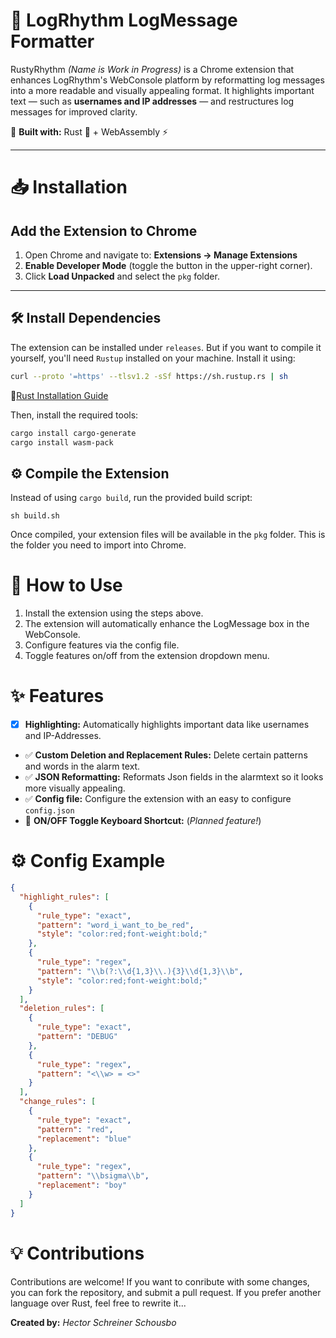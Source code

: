 # 🚀 LogRhythm LogMessage Formatter
RustyRhythm *(Name is Work in Progress)* is a Chrome extension that enhances LogRhythm's WebConsole platform by reformatting log messages into a more readable and visually appealing format. It highlights important text — such as **usernames and IP addresses** — and restructures log messages for improved clarity.

🔧 **Built with:** Rust 🦀 + WebAssembly ⚡

---

# 📥 Installation
## **Add the Extension to Chrome**
1. Open Chrome and navigate to:
   **Extensions → Manage Extensions**
2. **Enable Developer Mode** (toggle the button in the upper-right corner).
3. Click **Load Unpacked** and select the `pkg` folder.

---

## 🛠 Install Dependencies

The extension can be installed under `releases`. But if you want to compile it yourself, you'll need `Rustup` installed on your machine. Install it using:

```sh
curl --proto '=https' --tlsv1.2 -sSf https://sh.rustup.rs | sh
```

🔗[Rust Installation Guide](https://www.rust-lang.org/tools/install)

Then, install the required tools:
```sh
cargo install cargo-generate
cargo install wasm-pack
```

## ⚙️ Compile the Extension
Instead of using `cargo build`, run the provided build script:
```
sh build.sh
```
Once compiled, your extension files will be available in the `pkg` folder. This is the folder you need to import into Chrome.

# 🚀 How to Use
1. Install the extension using the steps above.
2. The extension will automatically enhance the LogMessage box in the WebConsole.
3. Configure features via the config file.
4. Toggle features on/off from the extension dropdown menu.

# ✨ Features
- [x] **Highlighting:** Automatically highlights important data like usernames and IP-Addresses.
- ✅ **Custom Deletion and Replacement Rules:** Delete certain patterns and words in the alarm text.
- ✅ **JSON Reformatting:** Reformats Json fields in the alarmtext so it looks more visually appealing.
- ✅ **Config file:** Configure the extension with an easy to configure `config.json` 
- 🔲 **ON/OFF Toggle Keyboard Shortcut:** (*Planned feature!*)

# ⚙️ Config Example
```json
{
  "highlight_rules": [
    {
      "rule_type": "exact",
      "pattern": "word_i_want_to_be_red",
      "style": "color:red;font-weight:bold;"
    },
    {
      "rule_type": "regex",
      "pattern": "\\b(?:\\d{1,3}\\.){3}\\d{1,3}\\b",
      "style": "color:red;font-weight:bold;"
    }
  ],
  "deletion_rules": [
    {
      "rule_type": "exact",
      "pattern": "DEBUG"
    },
    {
      "rule_type": "regex",
      "pattern": "<\\w> = <>"
    }
  ],
  "change_rules": [
    {
      "rule_type": "exact",
      "pattern": "red",
      "replacement": "blue"
    },
    {
      "rule_type": "regex",
      "pattern": "\\bsigma\\b",
      "replacement": "boy"
    }
  ]
}

```

# 💡 Contributions
Contributions are welcome! If you want to conribute with some changes, you can fork the repository, and submit a pull request. If you prefer another language over Rust, feel free to rewrite it...

**Created by:** *Hector Schreiner Schousbo*

